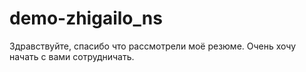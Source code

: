 # demo-zhigailo_ns
Здравствуйте, спасибо что рассмотрели моё резюме. Очень хочу начать с вами сотрудничать.
